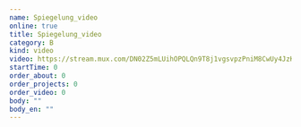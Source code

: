 ```yaml
---
name: Spiegelung_video
online: true
title: Spiegelung_video
category: B
kind: video
video: https://stream.mux.com/DN02Z5mLUihOPQLQn9T8j1vgsvpzPniM8CwUy4JzKtGg.m3u8
startTime: 0
order_about: 0
order_projects: 0
order_video: 0
body: ""
body_en: ""
---
```

